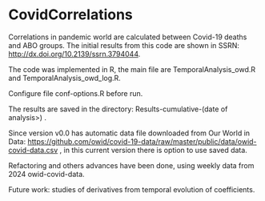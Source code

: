 # CovidCorrelations

Correlations in pandemic world are calculated between Covid-19 deaths and ABO groups. The initial results from this code are shown in SSRN: http://dx.doi.org/10.2139/ssrn.3794044.

The code was implemented in R, the main file are TemporalAnalysis_owd.R and TemporalAnalysis_owd_log.R.

Configure file conf-options.R before run.

The results are saved in the directory: Results-cumulative-(date of analysis>) .

Since version v0.0 has automatic data file downloaded from  Our World in Data: https://github.com/owid/covid-19-data/raw/master/public/data/owid-covid-data.csv , in this current version there is option to use saved data.

Refactoring and others advances have been done, using weekly data from 2024 owid-covid-data.

Future work: studies of derivatives from temporal evolution of coefficients.
